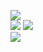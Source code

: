 <img src="https://img.shields.io/badge/HTML5-E34F26?style=flat-square&logo=HTML5&logoColor=white"/></a> <br>
<img src="https://img.shields.io/badge/Adobe Photoshop-31A8FF?style=flat-square&logo=Adobe Photoshop&logoColor=white"/></a>
<img src="https://img.shields.io/badge/Adobe Illustrator-FF9A00?style=flat-square&logo=Adobe Illustrator&logoColor=white"/></a><br>
<img src="https://img.shields.io/badge/Riot Games-D32936?style=flat-square&logo=Riot Games&logoColor=white"/></a>
